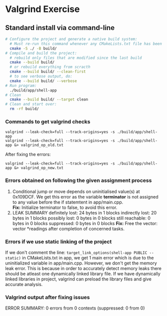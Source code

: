 # Valgrind Exercise

## Standard install via command-line
```bash
# Configure the project and generate a native build system:
  # Must re-run this command whenever any CMakeLists.txt file has been changed.
  cmake -S ./ -B build/
# Compile and build the project:
  # rebuild only files that are modified since the last build
  cmake --build build/
  # or rebuild everything from scracth
  cmake --build build/ --clean-first
  # to see verbose output, do:
  cmake --build build/ --verbose
# Run program:
  ./build/app/shell-app
# Clean
  cmake --build build/ --target clean
# Clean and start over:
  rm -rf build/
```

### Commands to get valgrind checks

```
valgrind --leak-check=full --track-origins=yes -s ./build/app/shell-app 
valgrind --leak-check=full --track-origins=yes -s ./build/app/shell-app &> valgrind_op_old.txt
```

After fixing the errors:
```
valgrind --leak-check=full --track-origins=yes -s ./build/app/shell-app &> valgrind_op_new.txt
```

### Errors obtained on following the given assignment process 

1. Conditional jump or move depends on uninitialised value(s) at 0x109DCF. We get this error as the variable **terminator** is not assigned to any value before the if statemtent in app/main.cpp. <br> **Fix:** Initialize terminator to false, to avoid this error.
2. LEAK SUMMARY
definitely lost: 24 bytes in 1 blocks
indirectly lost: 20 bytes in 1 blocks
possibly lost: 0 bytes in 0 blocks
still reachable: 0 bytes in 0 blocks
suppressed: 0 bytes in 0 blocks
**Fix:** Free the vector: vector<int> *readings after completion of concerned tasks.


### Errors if we use static linking of the project

If we don't comment the line: `target_link_options(shell-app PUBLIC --static)` in CMakeLists.txt in app, we get 1 main error which is due to the uninitialized variable in app/main.cpp. However, we don't get the memory leak error. This is because in order to accurately detect memory leaks there should be atleast one dynamically linked library file. If we have dynamically linked libraries in project, valgrind can preload the library files and give accurate analysis.

### Valgrind output after fixing issues

ERROR SUMMARY: 0 errors from 0 contexts (suppressed: 0 from 0)

